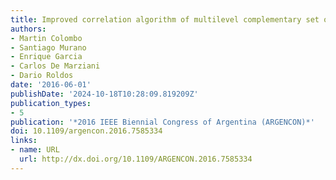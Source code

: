 ```yaml
---
title: Improved correlation algorithm of multilevel complementary set of sequences
authors:
- Martin Colombo
- Santiago Murano
- Enrique Garcia
- Carlos De Marziani
- Dario Roldos
date: '2016-06-01'
publishDate: '2024-10-18T10:28:09.819209Z'
publication_types:
- 5
publication: '*2016 IEEE Biennial Congress of Argentina (ARGENCON)*'
doi: 10.1109/argencon.2016.7585334
links:
- name: URL
  url: http://dx.doi.org/10.1109/ARGENCON.2016.7585334
---
```

